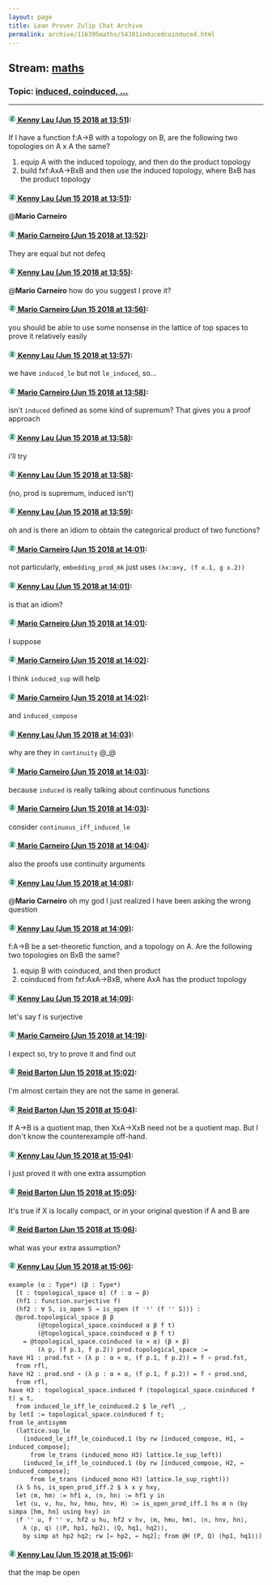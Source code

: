```yaml
---
layout: page
title: Lean Prover Zulip Chat Archive 
permalink: archive/116395maths/54381inducedcoinduced.html
---
```


## Stream: [maths](index.html)
### Topic: [induced, coinduced, ...](54381inducedcoinduced.html)

---

#### [![Click to go to Zulip](../../assets/img/zulip2.png) Kenny Lau (Jun 15 2018 at 13:51)](https://leanprover.zulipchat.com/#narrow/stream/116395-maths/topic/induced%2C%20coinduced%2C%20.../near/128116033):
If I have a function f:A->B with a topology on B, are the following two topologies on A x A the same?
1. equip A with the induced topology, and then do the product topology
2. build fxf:AxA->BxB and then use the induced topology, where BxB has the product topology

#### [![Click to go to Zulip](../../assets/img/zulip2.png) Kenny Lau (Jun 15 2018 at 13:51)](https://leanprover.zulipchat.com/#narrow/stream/116395-maths/topic/induced%2C%20coinduced%2C%20.../near/128116036):
@**Mario Carneiro**

#### [![Click to go to Zulip](../../assets/img/zulip2.png) Mario Carneiro (Jun 15 2018 at 13:52)](https://leanprover.zulipchat.com/#narrow/stream/116395-maths/topic/induced%2C%20coinduced%2C%20.../near/128116082):
They are equal but not defeq

#### [![Click to go to Zulip](../../assets/img/zulip2.png) Kenny Lau (Jun 15 2018 at 13:55)](https://leanprover.zulipchat.com/#narrow/stream/116395-maths/topic/induced%2C%20coinduced%2C%20.../near/128116170):
@**Mario Carneiro** how do you suggest I prove it?

#### [![Click to go to Zulip](../../assets/img/zulip2.png) Mario Carneiro (Jun 15 2018 at 13:56)](https://leanprover.zulipchat.com/#narrow/stream/116395-maths/topic/induced%2C%20coinduced%2C%20.../near/128116227):
you should be able to use some nonsense in the lattice of top spaces to prove it relatively easily

#### [![Click to go to Zulip](../../assets/img/zulip2.png) Kenny Lau (Jun 15 2018 at 13:57)](https://leanprover.zulipchat.com/#narrow/stream/116395-maths/topic/induced%2C%20coinduced%2C%20.../near/128116242):
we have `induced_le` but not `le_induced`, so...

#### [![Click to go to Zulip](../../assets/img/zulip2.png) Mario Carneiro (Jun 15 2018 at 13:58)](https://leanprover.zulipchat.com/#narrow/stream/116395-maths/topic/induced%2C%20coinduced%2C%20.../near/128116294):
isn't `induced` defined as some kind of supremum? That gives you a proof approach

#### [![Click to go to Zulip](../../assets/img/zulip2.png) Kenny Lau (Jun 15 2018 at 13:58)](https://leanprover.zulipchat.com/#narrow/stream/116395-maths/topic/induced%2C%20coinduced%2C%20.../near/128116297):
i'll try

#### [![Click to go to Zulip](../../assets/img/zulip2.png) Kenny Lau (Jun 15 2018 at 13:58)](https://leanprover.zulipchat.com/#narrow/stream/116395-maths/topic/induced%2C%20coinduced%2C%20.../near/128116302):
(no, prod is supremum, induced isn't)

#### [![Click to go to Zulip](../../assets/img/zulip2.png) Kenny Lau (Jun 15 2018 at 13:59)](https://leanprover.zulipchat.com/#narrow/stream/116395-maths/topic/induced%2C%20coinduced%2C%20.../near/128116321):
oh and is there an idiom to obtain the categorical product of two functions?

#### [![Click to go to Zulip](../../assets/img/zulip2.png) Mario Carneiro (Jun 15 2018 at 14:01)](https://leanprover.zulipchat.com/#narrow/stream/116395-maths/topic/induced%2C%20coinduced%2C%20.../near/128116410):
not particularly, `embedding_prod_mk` just uses `(λx:α×γ, (f x.1, g x.2))`

#### [![Click to go to Zulip](../../assets/img/zulip2.png) Kenny Lau (Jun 15 2018 at 14:01)](https://leanprover.zulipchat.com/#narrow/stream/116395-maths/topic/induced%2C%20coinduced%2C%20.../near/128116416):
is that an idiom?

#### [![Click to go to Zulip](../../assets/img/zulip2.png) Mario Carneiro (Jun 15 2018 at 14:01)](https://leanprover.zulipchat.com/#narrow/stream/116395-maths/topic/induced%2C%20coinduced%2C%20.../near/128116420):
I suppose

#### [![Click to go to Zulip](../../assets/img/zulip2.png) Mario Carneiro (Jun 15 2018 at 14:02)](https://leanprover.zulipchat.com/#narrow/stream/116395-maths/topic/induced%2C%20coinduced%2C%20.../near/128116471):
I think `induced_sup` will help

#### [![Click to go to Zulip](../../assets/img/zulip2.png) Mario Carneiro (Jun 15 2018 at 14:02)](https://leanprover.zulipchat.com/#narrow/stream/116395-maths/topic/induced%2C%20coinduced%2C%20.../near/128116474):
and `induced_compose`

#### [![Click to go to Zulip](../../assets/img/zulip2.png) Kenny Lau (Jun 15 2018 at 14:03)](https://leanprover.zulipchat.com/#narrow/stream/116395-maths/topic/induced%2C%20coinduced%2C%20.../near/128116482):
why are they in `continuity` @_@

#### [![Click to go to Zulip](../../assets/img/zulip2.png) Mario Carneiro (Jun 15 2018 at 14:03)](https://leanprover.zulipchat.com/#narrow/stream/116395-maths/topic/induced%2C%20coinduced%2C%20.../near/128116486):
because `induced` is really talking about continuous functions

#### [![Click to go to Zulip](../../assets/img/zulip2.png) Mario Carneiro (Jun 15 2018 at 14:03)](https://leanprover.zulipchat.com/#narrow/stream/116395-maths/topic/induced%2C%20coinduced%2C%20.../near/128116491):
consider `continuous_iff_induced_le`

#### [![Click to go to Zulip](../../assets/img/zulip2.png) Mario Carneiro (Jun 15 2018 at 14:04)](https://leanprover.zulipchat.com/#narrow/stream/116395-maths/topic/induced%2C%20coinduced%2C%20.../near/128116539):
also the proofs use continuity arguments

#### [![Click to go to Zulip](../../assets/img/zulip2.png) Kenny Lau (Jun 15 2018 at 14:08)](https://leanprover.zulipchat.com/#narrow/stream/116395-maths/topic/induced%2C%20coinduced%2C%20.../near/128116668):
@**Mario Carneiro** oh my god I just realized I have been asking the wrong question

#### [![Click to go to Zulip](../../assets/img/zulip2.png) Kenny Lau (Jun 15 2018 at 14:09)](https://leanprover.zulipchat.com/#narrow/stream/116395-maths/topic/induced%2C%20coinduced%2C%20.../near/128116683):
f:A->B be a set-theoretic function, and a topology on A. Are the following two topologies on BxB the same?
1. equip B with coinduced, and then product
2. coinduced from fxf:AxA->BxB, where AxA has the product topology

#### [![Click to go to Zulip](../../assets/img/zulip2.png) Kenny Lau (Jun 15 2018 at 14:09)](https://leanprover.zulipchat.com/#narrow/stream/116395-maths/topic/induced%2C%20coinduced%2C%20.../near/128116684):
let's say f is surjective

#### [![Click to go to Zulip](../../assets/img/zulip2.png) Mario Carneiro (Jun 15 2018 at 14:19)](https://leanprover.zulipchat.com/#narrow/stream/116395-maths/topic/induced%2C%20coinduced%2C%20.../near/128117009):
I expect so, try to prove it and find out

#### [![Click to go to Zulip](../../assets/img/zulip2.png) Reid Barton (Jun 15 2018 at 15:02)](https://leanprover.zulipchat.com/#narrow/stream/116395-maths/topic/induced%2C%20coinduced%2C%20.../near/128118668):
I'm almost certain they are not the same in general.

#### [![Click to go to Zulip](../../assets/img/zulip2.png) Reid Barton (Jun 15 2018 at 15:04)](https://leanprover.zulipchat.com/#narrow/stream/116395-maths/topic/induced%2C%20coinduced%2C%20.../near/128118746):
If A->B is a quotient map, then XxA->XxB need not be a quotient map. But I don't know the counterexample off-hand.

#### [![Click to go to Zulip](../../assets/img/zulip2.png) Kenny Lau (Jun 15 2018 at 15:04)](https://leanprover.zulipchat.com/#narrow/stream/116395-maths/topic/induced%2C%20coinduced%2C%20.../near/128118753):
I just proved it with one extra assumption

#### [![Click to go to Zulip](../../assets/img/zulip2.png) Reid Barton (Jun 15 2018 at 15:05)](https://leanprover.zulipchat.com/#narrow/stream/116395-maths/topic/induced%2C%20coinduced%2C%20.../near/128118770):
It's true if X is locally compact, or in your original question if A and B are

#### [![Click to go to Zulip](../../assets/img/zulip2.png) Reid Barton (Jun 15 2018 at 15:06)](https://leanprover.zulipchat.com/#narrow/stream/116395-maths/topic/induced%2C%20coinduced%2C%20.../near/128118814):
what was your extra assumption?

#### [![Click to go to Zulip](../../assets/img/zulip2.png) Kenny Lau (Jun 15 2018 at 15:06)](https://leanprover.zulipchat.com/#narrow/stream/116395-maths/topic/induced%2C%20coinduced%2C%20.../near/128118818):
```lean
example (α : Type*) (β : Type*)
  [t : topological_space α] (f : α → β)
  (hf1 : function.surjective f)
  (hf2 : ∀ S, is_open S → is_open (f ⁻¹' (f '' S))) :
  @prod.topological_space β β
        (@topological_space.coinduced α β f t)
        (@topological_space.coinduced α β f t)
    = @topological_space.coinduced (α × α) (β × β)
        (λ p, (f p.1, f p.2)) prod.topological_space :=
have H1 : prod.fst ∘ (λ p : α × α, (f p.1, f p.2)) = f ∘ prod.fst,
  from rfl,
have H2 : prod.snd ∘ (λ p : α × α, (f p.1, f p.2)) = f ∘ prod.snd,
  from rfl,
have H3 : topological_space.induced f (topological_space.coinduced f t) ≤ t,
  from induced_le_iff_le_coinduced.2 $ le_refl _,
by letI := topological_space.coinduced f t;
from le_antisymm
  (lattice.sup_le
    (induced_le_iff_le_coinduced.1 (by rw [induced_compose, H1, ← induced_compose];
      from le_trans (induced_mono H3) lattice.le_sup_left))
    (induced_le_iff_le_coinduced.1 (by rw [induced_compose, H2, ← induced_compose];
      from le_trans (induced_mono H3) lattice.le_sup_right)))
  (λ S hs, is_open_prod_iff.2 $ λ x y hxy,
  let ⟨m, hm⟩ := hf1 x, ⟨n, hn⟩ := hf1 y in
  let ⟨u, v, hu, hv, hmu, hnv, H⟩ := is_open_prod_iff.1 hs m n (by simpa [hm, hn] using hxy) in
  ⟨f '' u, f '' v, hf2 u hu, hf2 v hv, ⟨m, hmu, hm⟩, ⟨n, hnv, hn⟩,
    λ ⟨p, q⟩ ⟨⟨P, hp1, hp2⟩, ⟨Q, hq1, hq2⟩⟩,
    by simp at hp2 hq2; rw [← hp2, ← hq2]; from @H (P, Q) ⟨hp1, hq1⟩⟩)
```

#### [![Click to go to Zulip](../../assets/img/zulip2.png) Kenny Lau (Jun 15 2018 at 15:06)](https://leanprover.zulipchat.com/#narrow/stream/116395-maths/topic/induced%2C%20coinduced%2C%20.../near/128118820):
that the map be open

